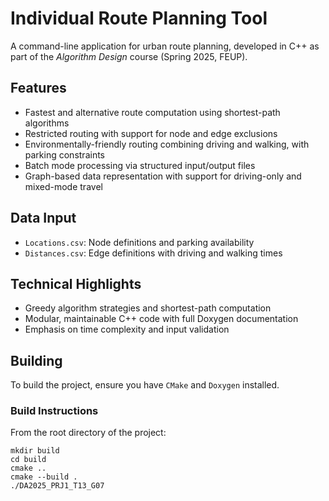 # Individual Route Planning Tool

A command-line application for urban route planning, developed in C++ as part of the *Algorithm Design* course (Spring 2025, FEUP).

## Features

- Fastest and alternative route computation using shortest-path algorithms  
- Restricted routing with support for node and edge exclusions  
- Environmentally-friendly routing combining driving and walking, with parking constraints  
- Batch mode processing via structured input/output files  
- Graph-based data representation with support for driving-only and mixed-mode travel

## Data Input

- `Locations.csv`: Node definitions and parking availability  
- `Distances.csv`: Edge definitions with driving and walking times

## Technical Highlights

- Greedy algorithm strategies and shortest-path computation  
- Modular, maintainable C++ code with full Doxygen documentation  
- Emphasis on time complexity and input validation

## Building

To build the project, ensure you have `CMake` and `Doxygen` installed.

### Build Instructions

From the root directory of the project:

```
mkdir build
cd build
cmake ..
cmake --build .
./DA2025_PRJ1_T13_G07
```
